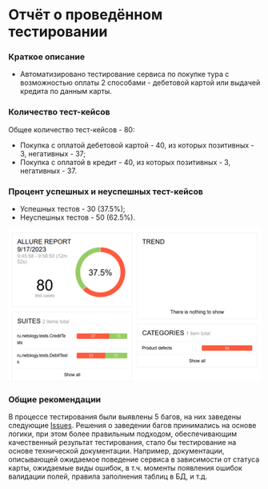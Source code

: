 # Отчёт о проведённом тестировании
### Краткое описание
- Автоматизировано тестирование сервиса по покупке тура с возможностью оплаты 2 способами - дебетовой картой или выдачей кредита по данным карты.
### Количество тест-кейсов
Общее количество тест-кейсов - 80:
- Покупка с оплатой дебетовой картой - 40, из которых позитивных - 3, негативных - 37;
- Покупка с оплатой в кредит - 40, из которых позитивных - 3, негативных - 37.
### Процент успешных и неуспешных тест-кейсов
- Успешных тестов - 30 (37.5%);
- Неуспешных тестов - 50 (62.5%).

![AllureReport](AllureReport.png)

### Общие рекомендации
В процессе тестирования были выявлены 5 багов, на них заведены следующие [Issues](https://github.com/Bob-Jacka/Diplom/issues).
Решения о заведении багов принимались на основе логики, при этом более правильным подходом, обеспечивающим качественный результат тестирования, стало бы тестирование на основе технической документации. Например, документации, описывающей ожидаемое поведение сервиса в зависимости от статуса карты, ожидаемые виды ошибок, в т.ч. моменты появления ошибок валидации полей, правила заполнения таблиц в БД, и т.д.
